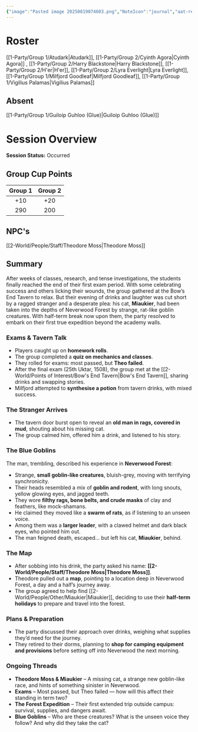 ```yaml
---
{"image":"Pasted image 20250819074603.png","NoteIcon":"journal","aat-render-enabled":true,"fc-category":["Exams"],"fc-display-name":"Term 2 Exams","sessionstatus":"Occurred","type":"Session Journal","sessionDate":"2025-09-13","players":7,"OneLiner":"Catching up with homework and term 2 exams","timelines":["journal"],"tags":["journal","#Category/Journal"],"obsidianUIMode":"preview","sessionRoster":["[[1-Party/Group 1/Atudark.md|Atudark]]","[[1-Party/Group 2/Cyinth Agora.md|Cyinth Agora]]","[[1-Party/Group 2/Harry Blackstone.md|Harry Blackstone]]","[[1-Party/Group 2/H'er.md|H'er]]","[[1-Party/Group 2/Lyra Everlight.md|Lyra Everlight]]","[[1-Party/Group 1/Milfjord Goodleaf.md|Milfjord Goodleaf]]","[[1-Party/Group 1/Vigilius Palamas.md|Vigilius Palamas]]"],"sessionAbsent":["[[1-Party/Group 1/Guiloip Guhloo (Glue).md|Guiloip Guhloo (Glue)]]"],"sessionNPC":["[[Theodore Moss|Theodore Moss]]"],"dg-publish":true,"dg-path":"Session Journals/2025-09-13 - Exams & Missing Cats.md","permalink":"/session-journals/2025-09-13-exams-and-missing-cats/","dgPassFrontmatter":true,"updated":"2025-10-04T11:59:36.000+01:00"}
---
```



# Roster 

[[1-Party/Group 1/Atudark\|Atudark]], [[1-Party/Group 2/Cyinth Agora\|Cyinth Agora]] , [[1-Party/Group 2/Harry Blackstone\|Harry Blackstone]], [[1-Party/Group 2/H'er\|H'er]], [[1-Party/Group 2/Lyra Everlight\|Lyra Everlight]], [[1-Party/Group 1/Milfjord Goodleaf\|Milfjord Goodleaf]], [[1-Party/Group 1/Vigilius Palamas\|Vigilius Palamas]]

## Absent

[[1-Party/Group 1/Guiloip Guhloo (Glue)\|Guiloip Guhloo (Glue)]]

# Session Overview

**Session Status:** Occurred

## Group Cup Points

| Group 1 | Group 2 |
| :-----: | :-----: |
|   +10   |   +20   |
|   290   |   200   |

## NPC's

[[2-World/People/Staff/Theodore Moss\|Theodore Moss]]

## Summary

After weeks of classes, research, and tense investigations, the students finally reached the end of their first exam period. With some celebrating success and others licking their wounds, the group gathered at the Bow’s End Tavern to relax. But their evening of drinks and laughter was cut short by a ragged stranger and a desperate plea: his cat, **Miaukier**, had been taken into the depths of Neverwood Forest by strange, rat-like goblin creatures. With half-term break now upon them, the party resolved to embark on their first true expedition beyond the academy walls.

### Exams & Tavern Talk

* Players caught up on **homework rolls**.  
* The group completed a **quiz on mechanics and classes**.  
* They rolled for exams: most passed, but **Theo failed**.  
* After the final exam (25th Uktar, 1508), the group met at the [[2-World/Points of Interest/Bow's End Tavern\|Bow's End Tavern]], sharing drinks and swapping stories.  
* Milfjord attempted to **synthesise a potion** from tavern drinks, with mixed success.

### The Stranger Arrives

* The tavern door burst open to reveal an **old man in rags, covered in mud**, shouting about his missing cat.  
* The group calmed him, offered him a drink, and listened to his story.

### The Blue Goblins

The man, trembling, described his experience in **Neverwood Forest**:

* Strange, **small goblin-like creatures**, bluish-grey, moving with terrifying synchronicity.  
* Their heads resembled a mix of **goblin and rodent**, with long snouts, yellow glowing eyes, and jagged teeth.  
* They wore **filthy rags, bone belts, and crude masks** of clay and feathers, like mock-shamans.  
* He claimed they moved like a **swarm of rats**, as if listening to an unseen voice.  
* Among them was a **larger leader**, with a clawed helmet and dark black eyes, who pointed him out.  
* The man feigned death, escaped… but left his cat, **Miaukier**, behind.

### The Map

* After sobbing into his drink, the party asked his name: **[[2-World/People/Staff/Theodore Moss\|Theodore Moss]]**.  
* Theodore pulled out a **map**, pointing to a location deep in Neverwood Forest, a day and a half’s journey away.  
* The group agreed to help find [[2-World/People/Other/Miaukier\|Miaukier]], deciding to use their **half-term holidays** to prepare and travel into the forest.

### Plans & Preparation

* The party discussed their approach over drinks, weighing what supplies they’d need for the journey.  
* They retired to their dorms, planning to **shop for camping equipment and provisions** before setting off into Neverwood the next morning.

### Ongoing Threads

* **Theodore Moss & Miaukier** – A missing cat, a strange new goblin-like race, and hints of something sinister in Neverwood.  
* **Exams** – Most passed, but Theo failed — how will this affect their standing in term two?  
* **The Forest Expedition** – Their first extended trip outside campus: survival, supplies, and dangers await.  
* **Blue Goblins** – Who are these creatures? What is the unseen voice they follow? And why did they take the cat?
